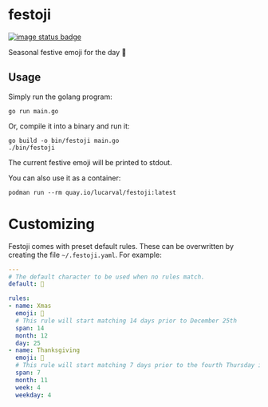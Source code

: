 # festoji

[![image status badge]][image status link]

Seasonal festive emoji for the day 🎉

## Usage

Simply run the golang program:

```
go run main.go
```

Or, compile it into a binary and run it:

```
go build -o bin/festoji main.go
./bin/festoji
```

The current festive emoji will be printed to stdout.

You can also use it as a container:

```
podman run --rm quay.io/lucarval/festoji:latest
```

# Customizing

Festoji comes with preset default rules. These can be overwritten by creating the file
`~/.festoji.yaml`. For example:

```yaml
---
# The default character to be used when no rules match.
default: 🐚

rules:
- name: Xmas
  emoji: 🎄
  # This rule will start matching 14 days prior to December 25th
  span: 14
  month: 12
  day: 25
- name: Thanksgiving
  emoji: 🦃
  # This rule will start matching 7 days prior to the fourth Thursday in November
  span: 7
  month: 11
  week: 4
  weekday: 4
```

[image status badge]: https://quay.io/repository/lucarval/festoji/status
[image status link]: https://quay.io/repository/lucarval/festoji
